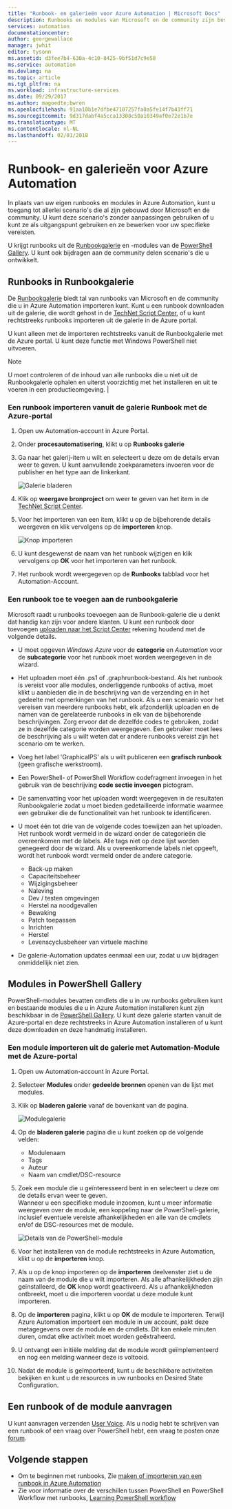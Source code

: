 ```yaml
---
title: "Runbook- en galerieën voor Azure Automation | Microsoft Docs"
description: Runbooks en modules van Microsoft en de community zijn beschikbaar voor u installeren en gebruiken in uw Azure Automation-omgeving.  Dit artikel wordt beschreven hoe u toegang hebt tot deze bronnen en bij te dragen van uw runbooks aan de galerie.
services: automation
documentationcenter: 
author: georgewallace
manager: jwhit
editor: tysonn
ms.assetid: d3fee7b4-630a-4c10-8425-9bf51d7c9e58
ms.service: automation
ms.devlang: na
ms.topic: article
ms.tgt_pltfrm: na
ms.workload: infrastructure-services
ms.date: 09/29/2017
ms.author: magoedte;bwren
ms.openlocfilehash: 91aa10b1e7dfbe47107257fa0a5fe14f7b43ff71
ms.sourcegitcommit: 9d317dabf4a5cca13308c50a10349af0e72e1b7e
ms.translationtype: MT
ms.contentlocale: nl-NL
ms.lasthandoff: 02/01/2018
---
```

# <a name="runbook-and-module-galleries-for-azure-automation"></a>Runbook- en galerieën voor Azure Automation
In plaats van uw eigen runbooks en modules in Azure Automation, kunt u toegang tot allerlei scenario's die al zijn gebouwd door Microsoft en de community.  U kunt deze scenario's zonder aanpassingen gebruiken of u kunt ze als uitgangspunt gebruiken en ze bewerken voor uw specifieke vereisten.

U krijgt runbooks uit de [Runbookgalerie](#runbooks-in-runbook-gallery) en -modules van de [PowerShell Gallery](#modules-in-powerShell-gallery).  U kunt ook bijdragen aan de community delen scenario's die u ontwikkelt.

## <a name="runbooks-in-runbook-gallery"></a>Runbooks in Runbookgalerie
De [Runbookgalerie](http://gallery.technet.microsoft.com/scriptcenter/site/search?f\[0\].Type=RootCategory&f\[0\].Value=WindowsAzure&f\[1\].Type=SubCategory&f\[1\].Value=WindowsAzure_automation&f\[1\].Text=Automation) biedt tal van runbooks van Microsoft en de community die u in Azure Automation importeren kunt. Kunt u een runbook downloaden uit de galerie, die wordt gehost in de [TechNet Script Center](https://gallery.technet.microsoft.com/scriptcenter/site/upload), of u kunt rechtstreeks runbooks importeren uit de galerie in de Azure portal.

U kunt alleen met de importeren rechtstreeks vanuit de Runbookgalerie met de Azure portal. U kunt deze functie met Windows PowerShell niet uitvoeren.

> [!NOTE]
> U moet controleren of de inhoud van alle runbooks die u niet uit de Runbookgalerie ophalen en uiterst voorzichtig met het installeren en uit te voeren in een productieomgeving. |
> 
> 

### <a name="to-import-a-runbook-from-the-runbook-gallery-with-the-azure-portal"></a>Een runbook importeren vanuit de galerie Runbook met de Azure-portal
1. Open uw Automation-account in Azure Portal.
2. Onder **procesautomatisering**, klikt u op **Runbooks galerie**
3. Ga naar het galerij-item u wilt en selecteert u deze om de details ervan weer te geven. U kunt aanvullende zoekparameters invoeren voor de publisher en het type aan de linkerkant.
   
    ![Galerie bladeren](media/automation-runbook-gallery/browse-gallery.png)
5. Klik op **weergave bronproject** om weer te geven van het item in de [TechNet Script Center](http://gallery.technet.microsoft.com/).
6. Voor het importeren van een item, klikt u op de bijbehorende details weergeven en klik vervolgens op de **importeren** knop.
   
    ![Knop importeren](media/automation-runbook-gallery/gallery-item-detail.png)
7. U kunt desgewenst de naam van het runbook wijzigen en klik vervolgens op **OK** voor het importeren van het runbook.
8. Het runbook wordt weergegeven op de **Runbooks** tabblad voor het Automation-Account.

### <a name="adding-a-runbook-to-the-runbook-gallery"></a>Een runbook toe te voegen aan de runbookgalerie
Microsoft raadt u runbooks toevoegen aan de Runbook-galerie die u denkt dat handig kan zijn voor andere klanten.  U kunt een runbook door toevoegen [uploaden naar het Script Center](http://gallery.technet.microsoft.com/site/upload) rekening houdend met de volgende details.

* U moet opgeven *Windows Azure* voor de **categorie** en *Automation* voor de **subcategorie** voor het runbook moet worden weergegeven in de wizard.  
* Het uploaden moet één .ps1 of .graphrunbook-bestand.  Als het runbook is vereist voor alle modules, onderliggende runbooks of activa, moet klikt u aanbieden die in de beschrijving van de verzending en in het gedeelte met opmerkingen van het runbook.  Als u een scenario voor het vereisen van meerdere runbooks hebt, elk afzonderlijk uploaden en de namen van de gerelateerde runbooks in elk van de bijbehorende beschrijvingen. Zorg ervoor dat de dezelfde codes te gebruiken, zodat ze in dezelfde categorie worden weergegeven. Een gebruiker moet lees de beschrijving als u wilt weten dat er andere runbooks vereist zijn het scenario om te werken.
* Voeg het label 'GraphicalPS' als u wilt publiceren een **grafisch runbook** (geen grafische werkstroom). 
* Een PowerShell- of PowerShell Workflow codefragment invoegen in het gebruik van de beschrijving **code sectie invoegen** pictogram.
* De samenvatting voor het uploaden wordt weergegeven in de resultaten Runbookgalerie zodat u moet bieden gedetailleerde informatie waarmee een gebruiker die de functionaliteit van het runbook te identificeren.
* U moet één tot drie van de volgende codes toewijzen aan het uploaden.  Het runbook wordt vermeld in de wizard onder de categorieën die overeenkomen met de labels.  Alle tags niet op deze lijst worden genegeerd door de wizard. Als u overeenkomende labels niet opgeeft, wordt het runbook wordt vermeld onder de andere categorie.
  
  * Back-up maken
  * Capaciteitsbeheer
  * Wijzigingsbeheer
  * Naleving
  * Dev / testen omgevingen
  * Herstel na noodgevallen
  * Bewaking
  * Patch toepassen
  * Inrichten
  * Herstel
  * Levenscyclusbeheer van virtuele machine
* De galerie-Automation updates eenmaal een uur, zodat u uw bijdragen onmiddellijk niet zien.

## <a name="modules-in-powershell-gallery"></a>Modules in PowerShell Gallery
PowerShell-modules bevatten cmdlets die u in uw runbooks gebruiken kunt en bestaande modules die u in Azure Automation installeren kunt zijn beschikbaar in de [PowerShell Gallery](http://www.powershellgallery.com).  U kunt deze galerie starten vanuit de Azure-portal en deze rechtstreeks in Azure Automation installeren of u kunt deze downloaden en deze handmatig installeren.  

### <a name="to-import-a-module-from-the-automation-module-gallery-with-the-azure-portal"></a>Een module importeren uit de galerie met Automation-Module met de Azure-portal
1. Open uw Automation-account in Azure Portal.
2. Selecteer **Modules** onder **gedeelde bronnen** openen van de lijst met modules.
4. Klik op **bladeren galerie** vanaf de bovenkant van de pagina.
   
    ![Modulegalerie](media/automation-runbook-gallery/modules-blade.png) <br>
5. Op de **bladeren galerie** pagina die u kunt zoeken op de volgende velden:
   
   * Modulenaam
   * Tags
   * Auteur
   * Naam van cmdlet/DSC-resource
6. Zoek een module die u geïnteresseerd bent in en selecteert u deze om de details ervan weer te geven.  
   Wanneer u een specifieke module inzoomen, kunt u meer informatie weergeven over de module, een koppeling naar de PowerShell-galerie, inclusief eventuele vereiste afhankelijkheden en alle van de cmdlets en/of de DSC-resources met de module.
   
    ![Details van de PowerShell-module](media/automation-runbook-gallery/gallery-item-details-blade.png) <br>
7. Voor het installeren van de module rechtstreeks in Azure Automation, klikt u op de **importeren** knop.
8. Als u op de knop importeren op de **importeren** deelvenster ziet u de naam van de module die u wilt importeren. Als alle afhankelijkheden zijn geïnstalleerd, de **OK** knop wordt geactiveerd. Als u afhankelijkheden ontbreekt, moet u die importeren voordat u deze module kunt importeren.
9. Op de **importeren** pagina, klikt u op **OK** de module te importeren. Terwijl Azure Automation importeert een module in uw account, pakt deze metagegevens over de module en de cmdlets. Dit kan enkele minuten duren, omdat elke activiteit moet worden geëxtraheerd.
10. U ontvangt een initiële melding dat de module wordt geïmplementeerd en nog een melding wanneer deze is voltooid.
11. Nadat de module is geïmporteerd, kunt u de beschikbare activiteiten bekijken en kunt u de resources in uw runbooks en Desired State Configuration.

## <a name="requesting-a-runbook-or-module"></a>Een runbook of de module aanvragen
U kunt aanvragen verzenden [User Voice](https://feedback.azure.com/forums/246290-azure-automation/).  Als u nodig hebt te schrijven van een runbook of een vraag over PowerShell hebt, een vraag te posten onze [forum](http://social.msdn.microsoft.com/Forums/windowsazure/en-US/home?forum=azureautomation&filter=alltypes&sort=lastpostdesc).

## <a name="next-steps"></a>Volgende stappen
* Om te beginnen met runbooks, Zie [maken of importeren van een runbook in Azure Automation](automation-creating-importing-runbook.md)
* Zie voor informatie over de verschillen tussen PowerShell en PowerShell Workflow met runbooks, [Learning PowerShell workflow](automation-powershell-workflow.md)

